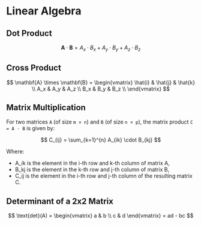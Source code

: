 # Linear Algebra

## Dot Product

$$
\mathbf{A} \cdot \mathbf{B} = A_x \cdot B_x + A_y \cdot B_y + A_z \cdot B_z
$$

## Cross Product

$$
\mathbf{A} \times \mathbf{B} =
\begin{vmatrix}
\hat{i} & \hat{j} & \hat{k} \\
A_x & A_y & A_z \\
B_x & B_y & B_z \\
\end{vmatrix}
$$

## Matrix Multiplication

For two matrices `A` (of size `m × n`) and `B` (of size `n × p`), the matrix product `C = A ⋅ B` is given by:

$$
C_{ij} = \sum_{k=1}^{n} A_{ik} \cdot B_{kj}
$$

Where:
- A_ik is the element in the i-th row and k-th column of matrix A,
- B_kj is the element in the k-th row and j-th column of matrix B,
- C_ij is the element in the i-th row and j-th column of the resulting matrix C.



## Determinant of a 2x2 Matrix

$$
\text{det}(A) = \begin{vmatrix} a & b \\ c & d \end{vmatrix} = ad - bc
$$
